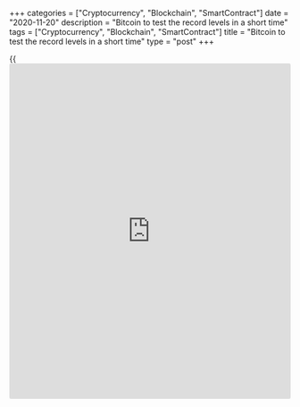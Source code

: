 +++
categories = ["Cryptocurrency", "Blockchain", "SmartContract"]
date = "2020-11-20"
description = "Bitcoin to test the record levels in a short time"
tags = ["Cryptocurrency", "Blockchain", "SmartContract"]
title = "Bitcoin to test the record levels in a short time"
type = "post"
+++

{{<iframe id="large-banner" src="https://www.bounty.group/#slide=19.0" width="100%" height="600" scrolling="no" style="border: 0px solid rgb(216, 221, 230); border-radius: 3px;">}}

**News:**  
|  The Bitcoin rally is on a step to make a new record from the last
record of $19270 since December 2017. It is sure that in the next couple
of weeks Bitcoin will set a new record above the last one since December
2017. The reasons are couple one is the corona crisis that makes the
virtual payments attractive and prefer than rest other methods. Also
many companies, banks and countries invest into virtual currencies and
even develop their own crypto-currencies.  
Bitcoin will become attractive these days and World-Signals.com
recommends if you hold Bitcoin to keep it for a new record at levels
close to $27000 in January-February 2021. Also you can use the rally to
enter into long positions as the resistance at the current record is
easily vulnerable.  
  
Join us in our Telegram channel for free signals and services:  
t.me/worldsignalsteam  
Twitter: @SignalsWorld  
Facebook: www.facebook.com/worldsignalsteam/  
---  
  
* * *

**Comments:**  
  
None